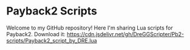 # Payback2 Scripts
Welcome to my GitHub repository! Here I'm sharing Lua scripts for Payback2.
Download it: https://cdn.jsdelivr.net/gh/DreGGScripter/Pb2-scripts/Payback2_script_by_DRE.lua
